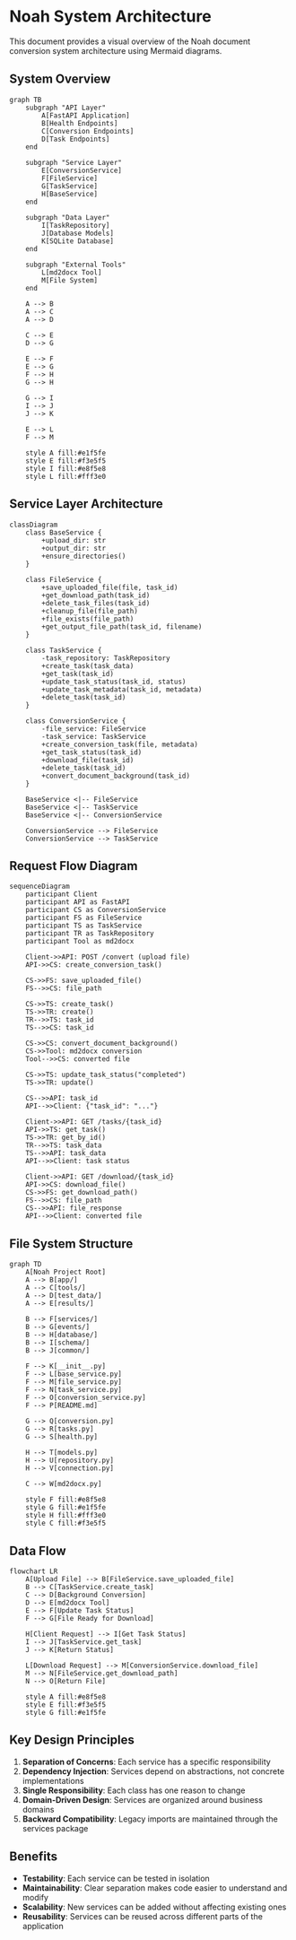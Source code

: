 # Noah System Architecture

This document provides a visual overview of the Noah document conversion system architecture using Mermaid diagrams.

## System Overview

```mermaid
graph TB
    subgraph "API Layer"
        A[FastAPI Application]
        B[Health Endpoints]
        C[Conversion Endpoints]
        D[Task Endpoints]
    end
    
    subgraph "Service Layer"
        E[ConversionService]
        F[FileService]
        G[TaskService]
        H[BaseService]
    end
    
    subgraph "Data Layer"
        I[TaskRepository]
        J[Database Models]
        K[SQLite Database]
    end
    
    subgraph "External Tools"
        L[md2docx Tool]
        M[File System]
    end
    
    A --> B
    A --> C
    A --> D
    
    C --> E
    D --> G
    
    E --> F
    E --> G
    F --> H
    G --> H
    
    G --> I
    I --> J
    J --> K
    
    E --> L
    F --> M
    
    style A fill:#e1f5fe
    style E fill:#f3e5f5
    style I fill:#e8f5e8
    style L fill:#fff3e0
```

## Service Layer Architecture

```mermaid
classDiagram
    class BaseService {
        +upload_dir: str
        +output_dir: str
        +ensure_directories()
    }
    
    class FileService {
        +save_uploaded_file(file, task_id)
        +get_download_path(task_id)
        +delete_task_files(task_id)
        +cleanup_file(file_path)
        +file_exists(file_path)
        +get_output_file_path(task_id, filename)
    }
    
    class TaskService {
        -task_repository: TaskRepository
        +create_task(task_data)
        +get_task(task_id)
        +update_task_status(task_id, status)
        +update_task_metadata(task_id, metadata)
        +delete_task(task_id)
    }
    
    class ConversionService {
        -file_service: FileService
        -task_service: TaskService
        +create_conversion_task(file, metadata)
        +get_task_status(task_id)
        +download_file(task_id)
        +delete_task(task_id)
        +convert_document_background(task_id)
    }
    
    BaseService <|-- FileService
    BaseService <|-- TaskService
    BaseService <|-- ConversionService
    
    ConversionService --> FileService
    ConversionService --> TaskService
```

## Request Flow Diagram

```mermaid
sequenceDiagram
    participant Client
    participant API as FastAPI
    participant CS as ConversionService
    participant FS as FileService
    participant TS as TaskService
    participant TR as TaskRepository
    participant Tool as md2docx
    
    Client->>API: POST /convert (upload file)
    API->>CS: create_conversion_task()
    
    CS->>FS: save_uploaded_file()
    FS-->>CS: file_path
    
    CS->>TS: create_task()
    TS->>TR: create()
    TR-->>TS: task_id
    TS-->>CS: task_id
    
    CS->>CS: convert_document_background()
    CS->>Tool: md2docx conversion
    Tool-->>CS: converted file
    
    CS->>TS: update_task_status("completed")
    TS->>TR: update()
    
    CS-->>API: task_id
    API-->>Client: {"task_id": "..."}
    
    Client->>API: GET /tasks/{task_id}
    API->>TS: get_task()
    TS->>TR: get_by_id()
    TR-->>TS: task_data
    TS-->>API: task_data
    API-->>Client: task status
    
    Client->>API: GET /download/{task_id}
    API->>CS: download_file()
    CS->>FS: get_download_path()
    FS-->>CS: file_path
    CS-->>API: file_response
    API-->>Client: converted file
```

## File System Structure

```mermaid
graph TD
    A[Noah Project Root]
    A --> B[app/]
    A --> C[tools/]
    A --> D[test_data/]
    A --> E[results/]
    
    B --> F[services/]
    B --> G[events/]
    B --> H[database/]
    B --> I[schema/]
    B --> J[common/]
    
    F --> K[__init__.py]
    F --> L[base_service.py]
    F --> M[file_service.py]
    F --> N[task_service.py]
    F --> O[conversion_service.py]
    F --> P[README.md]
    
    G --> Q[conversion.py]
    G --> R[tasks.py]
    G --> S[health.py]
    
    H --> T[models.py]
    H --> U[repository.py]
    H --> V[connection.py]
    
    C --> W[md2docx.py]
    
    style F fill:#e8f5e8
    style G fill:#e1f5fe
    style H fill:#fff3e0
    style C fill:#f3e5f5
```

## Data Flow

```mermaid
flowchart LR
    A[Upload File] --> B[FileService.save_uploaded_file]
    B --> C[TaskService.create_task]
    C --> D[Background Conversion]
    D --> E[md2docx Tool]
    E --> F[Update Task Status]
    F --> G[File Ready for Download]
    
    H[Client Request] --> I[Get Task Status]
    I --> J[TaskService.get_task]
    J --> K[Return Status]
    
    L[Download Request] --> M[ConversionService.download_file]
    M --> N[FileService.get_download_path]
    N --> O[Return File]
    
    style A fill:#e8f5e8
    style E fill:#f3e5f5
    style G fill:#e1f5fe
```

## Key Design Principles

1. **Separation of Concerns**: Each service has a specific responsibility
2. **Dependency Injection**: Services depend on abstractions, not concrete implementations
3. **Single Responsibility**: Each class has one reason to change
4. **Domain-Driven Design**: Services are organized around business domains
5. **Backward Compatibility**: Legacy imports are maintained through the services package

## Benefits

- **Testability**: Each service can be tested in isolation
- **Maintainability**: Clear separation makes code easier to understand and modify
- **Scalability**: New services can be added without affecting existing ones
- **Reusability**: Services can be reused across different parts of the application